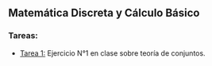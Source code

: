 ## Matemática Discreta y Cálculo Básico

### Tareas:

<ul>
    <li><a href="https://github.com/eduuest/Backup-DA/blob/main/Nivel1/Matematica/Tareas/Tarea1.pdf">Tarea 1:</a> Ejercicio N°1 en clase sobre teoría de conjuntos.</li>
</ul>
